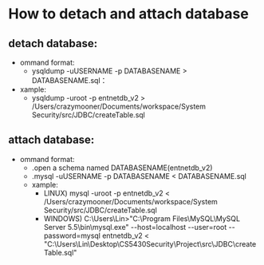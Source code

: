 # How to detach and attach database #

## detach database: ##
  * ommand format:
    * ysqldump -uUSERNAME -p DATABASENAME > DATABASENAME.sql：
  * xample:
    * ysqldump -uroot -p entnetdb\_v2 > /Users/crazymooner/Documents/workspace/System          Security/src/JDBC/createTable.sql

## attach database: ##
  * ommand format:
    * .open a schema named DATABASENAME(entnetdb\_v2)
    * .mysql -uUSERNAME -p DATABASENAME < DATABASENAME.sql
    * xample:
      * LINUX) mysql -uroot -p entnetdb\_v2 < /Users/crazymooner/Documents/workspace/System Security/src/JDBC/createTable.sql
      * WINDOWS) C:\Users\Lin>"C:\Program Files\MySQL\MySQL Server 5.5\bin\mysql.exe" --host=localhost --user=root --password=mysql entnetdb\_v2 < "C:\Users\Lin\Desktop\CS5430Security\Project\src\JDBC\createTable.sql"